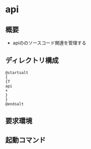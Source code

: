 # api

## 概要

- apiののソースコード関連を管理する

## ディレクトリ構成

```plantuml
@startsalt
{
{T
api
+
}
}
@endsalt
```

## 要求環境

## 起動コマンド
